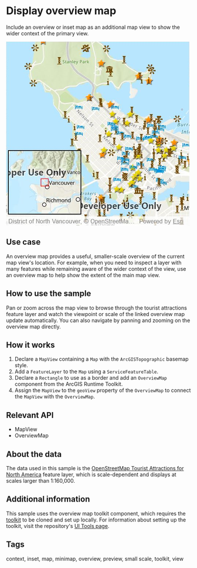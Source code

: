 # Display overview map

Include an overview or inset map as an additional map view to show the wider context of the primary view.

![](screenshot.png)

## Use case

An overview map provides a useful, smaller-scale overview of the current map view's location. For example, when you need to inspect a layer with many features while remaining aware of the wider context of the view, use an overview map to help show the extent of the main map view.

## How to use the sample

Pan or zoom across the map view to browse through the tourist attractions feature layer and watch the viewpoint or scale of the linked overview map update automatically. You can also navigate by panning and zooming on the overview map directly.

## How it works

1. Declare a `MapView` containing a `Map` with the `ArcGISTopographic` basemap style.
2. Add a `FeatureLayer` to the `Map` using a `ServiceFeatureTable`.
3. Declare a `Rectangle` to use as a border and add an `OverviewMap` component from the ArcGIS Runtime Toolkit.
4. Assign the `MapView` to the `geoView` property of the `OverviewMap` to connect the `MapView` with the `OverviewMap`.

## Relevant API

* MapView
* OverviewMap

## About the data

The data used in this sample is the [OpenStreetMap Tourist Attractions for North America](https://www.arcgis.com/home/item.html?id=97ceed5cfc984b4399e23888f6252856) feature layer, which is scale-dependent and displays at scales larger than 1:160,000.

## Additional information

 This sample uses the overview map toolkit component, which requires the [toolkit](https://github.com/Esri/arcgis-runtime-toolkit-qt) to be cloned and set up locally. For information about setting up the toolkit, visit the repository's [UI Tools page](https://github.com/Esri/arcgis-runtime-toolkit-qt/blob/main/uitools).

## Tags

context, inset, map, minimap, overview, preview, small scale, toolkit, view
